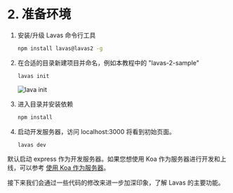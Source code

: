 # 2. 准备环境

1. 安装/升级 Lavas 命令行工具

    ```bash
    npm install lavas@lavas2 -g
    ```

2. 在合适的目录新建项目并命名，例如本教程中的 "lavas-2-sample"

    ```bash
    lavas init
    ```

    ![lava init](http://boscdn.bpc.baidu.com/assets/lavas/codelab/lavas-init-3.png)

3. 进入目录并安装依赖

    ```bash
    npm install
    ```

4. 启动开发服务器，访问 localhost:3000 将看到初始页面。
    ```bash
    lavas dev
    ```

默认启动 express 作为开发服务器。如果您想使用 Koa 作为服务器进行开发和上线，可以参考 [使用 Koa 作为服务器](/codelab/koa/introduction)。

接下来我们会通过一些代码的修改来进一步加深印象，了解 Lavas 的主要功能。
